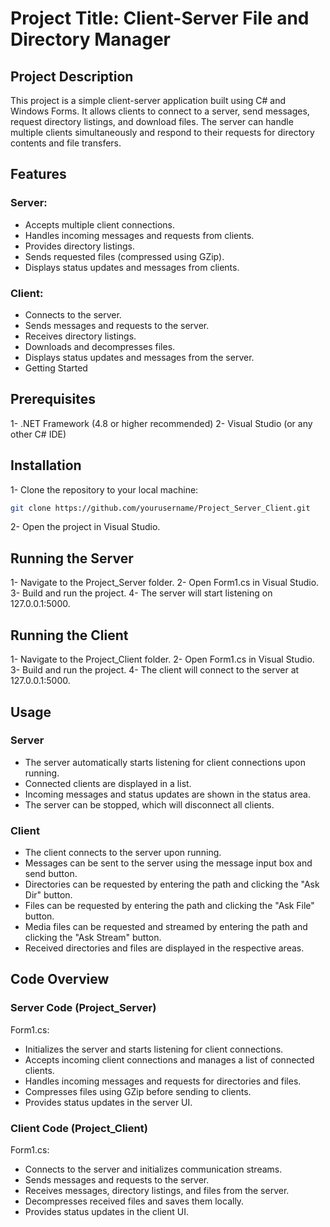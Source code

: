 # Project Title: Client-Server File and Directory Manager
## Project Description
This project is a simple client-server application built using C# and Windows Forms. It allows clients to connect to a server, send messages, request directory listings, and download files. The server can handle multiple clients simultaneously and respond to their requests for directory contents and file transfers.

## Features

### Server:
- Accepts multiple client connections.
- Handles incoming messages and requests from clients.
- Provides directory listings.
- Sends requested files (compressed using GZip).
- Displays status updates and messages from clients.

### Client:
- Connects to the server.
- Sends messages and requests to the server.
- Receives directory listings.
- Downloads and decompresses files.
- Displays status updates and messages from the server.
- Getting Started


## Prerequisites
1- .NET Framework (4.8 or higher recommended)
2- Visual Studio (or any other C# IDE)


## Installation
1- Clone the repository to your local machine:

```bash
git clone https://github.com/yourusername/Project_Server_Client.git
```
2- Open the project in Visual Studio.

## Running the Server
1- Navigate to the Project_Server folder.
2- Open Form1.cs in Visual Studio.
3- Build and run the project.
4- The server will start listening on 127.0.0.1:5000.

## Running the Client
1- Navigate to the Project_Client folder.
2- Open Form1.cs in Visual Studio.
3- Build and run the project.
4- The client will connect to the server at 127.0.0.1:5000.

## Usage
### Server
- The server automatically starts listening for client connections upon running.
- Connected clients are displayed in a list.
- Incoming messages and status updates are shown in the status area.
- The server can be stopped, which will disconnect all clients.

### Client
- The client connects to the server upon running.
- Messages can be sent to the server using the message input box and send button.
- Directories can be requested by entering the path and clicking the "Ask Dir" button.
- Files can be requested by entering the path and clicking the "Ask File" button.
- Media files can be requested and streamed by entering the path and clicking the "Ask Stream" button.
- Received directories and files are displayed in the respective areas.

## Code Overview
### Server Code (Project_Server)
Form1.cs:
- Initializes the server and starts listening for client connections.
- Accepts incoming client connections and manages a list of connected clients.
- Handles incoming messages and requests for directories and files.
- Compresses files using GZip before sending to clients.
- Provides status updates in the server UI.

### Client Code (Project_Client)
Form1.cs:
- Connects to the server and initializes communication streams.
- Sends messages and requests to the server.
- Receives messages, directory listings, and files from the server.
- Decompresses received files and saves them locally.
- Provides status updates in the client UI.

